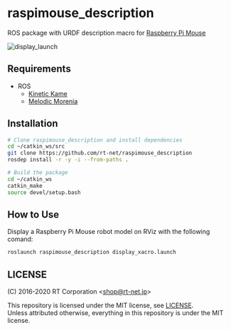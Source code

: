 # raspimouse_description

ROS package with URDF description macro for [Raspberry Pi Mouse](https://www.rt-net.jp/products/raspimouse2?lang=en)

![display_launch](https://github.com/rt-net/raspimouse_description/blob/image/display_launch.png)

## Requirements

- ROS
  - [Kinetic Kame](http://wiki.ros.org/kinetic/Installation/Ubuntu)
  - [Melodic Morenia](http://wiki.ros.org/melodic/Installation/Ubuntu)

## Installation

```sh
# Clone raspimouse_description and install dependencies
cd ~/catkin_ws/src
git clone https://github.com/rt-net/raspimouse_description
rosdep install -r -y -i --from-paths .

# Build the package
cd ~/catkin_ws
catkin_make
source devel/setup.bash
```

## How to Use

Display a Raspberry Pi Mouse robot model on RViz with the following comand:

```sh
roslaunch raspimouse_description display_xacro.launch 
```

## LICENSE

(C) 2016-2020 RT Corporation \<shop@rt-net.jp\>

This repository is licensed under the MIT license, see [LICENSE](./LICENSE).  
Unless attributed otherwise, everything in this repository is under the MIT license.
